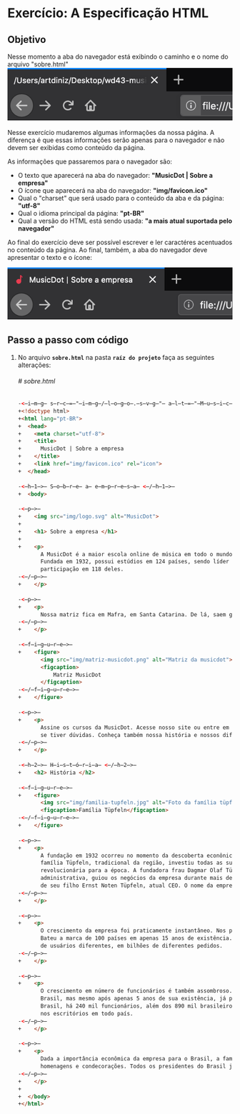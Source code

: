 # Exercício: A Especificação HTML

## Objetivo
      
Nesse momento a aba do navegador está exibindo o caminho e o nome do arquivo "sobre.html"
![Aba do Firefox com a página "sobre" aberta {w=35}](assets/images/03-sobre--aSpecHTML/aba_navegador_antes.png)

Nesse exercício mudaremos algumas informações da nossa página. A diferença é que essas informações serão apenas para o navegador e não devem ser exibidas como conteúdo da página.

As informações que passaremos para o navegador são:
* O texto que aparecerá na aba do navegador: **"MusicDot | Sobre a empresa"**
* O ícone que aparecerá na aba do navegador: **"img/favicon.ico"**
* Qual o "charset" que será usado para o conteúdo da aba e da página: **"utf-8"**
* Qual o idioma principal da página: **"pt-BR"**
* Qual a versão do HTML está sendo usada: **"a mais atual suportada pelo navegador"**


Ao final do exercício deve ser possível escrever e ler caractéres acentuados no conteúdo da página.
Ao final, também, a aba do navegador deve apresentar o texto e o ícone:

![Aba do Firefox com a página "sobre" aberta {w=35}](assets/images/03-sobre--aSpecHTML/aba_navegador_depois.png)

## Passo a passo com código

1. No arquivo **`sobre.html`** na pasta **`raíz do projeto`** faça as seguintes alterações:

    ###### # sobre.html
    ```html
    -<̶i̶m̶g̶ s̶r̶c̶=̶"̶i̶m̶g̶/̶l̶o̶g̶o̶.̶s̶v̶g̶"̶ a̶l̶t̶=̶"̶M̶u̶s̶i̶c̶D̶o̶t̶"̶>̶
    +<!doctype html>
    +<html lang="pt-BR">
    +  <head>
    +    <meta charset="utf-8">
    +    <title>
    +      MusicDot | Sobre a empresa
    +    </title>
    +    <link href="img/favicon.ico" rel="icon">
    +  </head>
       
    -<̶h̶1̶>̶ S̶o̶b̶r̶e̶ a̶ e̶m̶p̶r̶e̶s̶a̶ <̶/̶h̶1̶>̶
    +  <body>
         
    -<̶p̶>̶
    +    <img src="img/logo.svg" alt="MusicDot">
    +    
    +    <h1> Sobre a empresa </h1>
    +    
    +    <p>
           A MusicDot é a maior escola online de música em todo o mundo.
           Fundada em 1932, possui estúdios em 124 países, sendo líder de mercado com mais de 90% de
           participação em 118 deles.
    -<̶/̶p̶>̶
    +    </p>
         
    -<̶p̶>̶
    +    <p>
           Nossa matriz fica em Mafra, em Santa Catarina. De lá, saem grande parte das gravações de nossos cursos. Nossa matriz:
    -<̶/̶p̶>̶
    +    </p>
         
    -<̶f̶i̶g̶u̶r̶e̶>̶
    +    <figure>
           <img src="img/matriz-musicdot.png" alt="Matriz da musicdot">
           <figcaption> 
               Matriz MusicDot 
           </figcaption>
    -<̶/̶f̶i̶g̶u̶r̶e̶>̶
    +    </figure>
         
    -<̶p̶>̶
    +    <p>
           Assine os cursos da MusicDot. Acesse nosso site ou entre em contato
           se tiver dúvidas. Conheça também nossa história e nossos diferenciais.
    -<̶/̶p̶>̶
    +    </p>
         
    -<̶h̶2̶>̶ H̶i̶s̶t̶ó̶r̶i̶a̶ <̶/̶h̶2̶>̶
    +    <h2> História </h2>
         
    -<̶f̶i̶g̶u̶r̶e̶>̶
    +    <figure>
           <img src="img/familia-tupfeln.jpg" alt="Foto da família tüpfeln">
           <figcaption>Família Tüpfeln</figcaption>
    -<̶/̶f̶i̶g̶u̶r̶e̶>̶
    +    </figure>
         
    -<̶p̶>̶
    +    <p>
           A fundação em 1932 ocorreu no momento da descoberta econônica de cursos por stream online no interior de Santa Catarina. A
           família Tüpfeln, tradicional da região, investiu todas as suas economias nessa nova iniciativa,
           revolucionária para a época. A fundadora frau Dagmar Olaf Tüpfeln, dotada de particular visão
           administrativa, guiou os negócios da empresa durante mais de 50 anos, muitos deles ao lado
           de seu filho Ernst Noten Tüpfeln, atual CEO. O nome da empresa é inspirado no nome da família.
    -<̶/̶p̶>̶
    +    </p>
         
    -<̶p̶>̶
    +    <p>
           O crescimento da empresa foi praticamente instantâneo. Nos primeiros 5 anos, já atendia 18 países.
           Bateu a marca de 100 países em apenas 15 anos de existência. Até hoje, já atendeu 2 bilhões
           de usuários diferentes, em bilhões de diferentes pedidos.
    -<̶/̶p̶>̶
    +    </p>
         
    -<̶p̶>̶
    +    <p>
           O crescimento em número de funcionários é também assombroso. Hoje, é a maior empregadora do
           Brasil, mas mesmo após apenas 5 anos de sua existência, já possuía 30 mil funcionários. Fora do
           Brasil, há 240 mil funcionários, além dos 890 mil brasileiros nas instalações de Mafra e
           nos escritórios em todo país.
    -<̶/̶p̶>̶
    +    </p>
         
    -<̶p̶>̶
    +    <p>
           Dada a importância econômica da empresa para o Brasil, a família Tüpfeln já recebeu diversos prêmios,
           homenagens e condecorações. Todos os presidentes do Brasil já visitaram as instalações da MusicDot, além de presidentes da União Européia, Ásia e o secretário-geral da ONU.
    -<̶/̶p̶>̶
    +    </p>
    +  
    +  </body>
    +</html>
    ```

